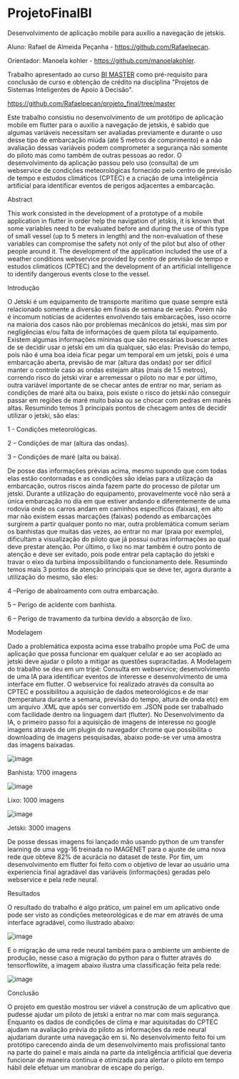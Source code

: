 # ProjetoFinalBI

Desenvolvimento de aplicação mobile para auxílio a navegação de jetskis.

Aluno: Rafael de Almeida Peçanha - https://github.com/Rafaelpecan.

Orientador: Manoela kohler - https://github.com/manoelakohler.


Trabalho apresentado ao curso [BI MASTER](https://ica.puc-rio.ai/bi-master) como pré-requisito para conclusão de curso e obtenção de crédito na disciplina "Projetos de Sistemas Inteligentes de Apoio à Decisão".

https://github.com/Rafaelpecan/projeto_final/tree/master


Este trabalho consistiu no desenvolvimento de um protótipo de aplicação mobile em flutter para o auxilio a navegação de jetskis, é sabido que algumas variáveis necessitam ser avaliadas previamente e durante o uso desse tipo de embarcação miúda (até 5 metros de comprimento) e a não avaliação dessas variáveis podem comprometer a segurança não somente do piloto mas como também de outras pessoas ao redor. O desenvolvimento da aplicação passou pelo uso (consulta) de um webservice de condições meteorológicas fornecido pelo centro de previsão de tempo e estudos climáticos (CPTEC) e a criação de uma inteligência artificial para identificar eventos de perigos adjacentes a embarcação.

Abstract

This work consisted in the development of a prototype of a mobile application in flutter in order help the navigation of jetskis, it is known that some variables need to be evaluated before and during the use of this type of small vessel (up to 5 meters in length) and the non-evaluation of these variables can compromise the safety not only of the pilot but also of other people around it. The development of the application included the use of a weather conditions webservice provided by centro de previsão de tempo e estudos climáticos (CPTEC) and the development of an artificial intelligence to identify dangerous events close to the vessel.


Introdução

O Jetski é um equipamento de transporte marítimo que quase sempre está relacionado somente a diversão em finais de semana de verão. Porém não é incomum notícias de acidentes envolvendo tais embarcações, isso ocorre na maioria dos casos não por problemas mecânicos do jetski, mas sim por negligências e/ou falta de informações de quem pilota tal equipamento. Existem algumas informações mínimas que são necessárias buescar antes de se decidir usar o jetski em um dia qualquer, são elas: Previsão do tempo, pois não é uma boa ideia ficar pegar um temporal em um jetski, pois é uma embarcação aberta, previsão de mar (altura das ondas) por ser difícil manter o controle caso as ondas estejam altas (mais de 1.5 metros), correndo risco do jetski virar e arremessar o piloto no mar e por último, outra variável importante de se checar antes de entrar no mar, seriam as condições de maré alta ou baixa, pois existe o risco do jetski não conseguir passar em regiões de maré muito baixa ou se chocar com pedras em marés altas. Resumindo temos 3 principais pontos de checagem antes de decidir utilizar o jetski, são elas:

1 - Condições meteorológicas.

2 – Condições de mar (altura das ondas).

3 – Condições de maré (alta ou baixa).


De posse das informações prévias acima, mesmo supondo que com todas elas estão contornadas e as condições são ideias para a utilização da embarcação, outros riscos ainda fazem parte do processo de pilotar um jetski. Durante a utilização do equipamento, provavelmente você não será a única embarcação no dia em que estiver andando e diferentemente de uma rodovia onde os carros andam em caminhos específicos (faixas), em alto mar não existem essas marcações (faixas) podendo as embarcações surgirem a partir qualquer ponto no mar, outra problemática comum seriam os banhistas que muitas das vezes, ao entrar no mar (praia por exemplo), dificultam a visualização do piloto que já possui outras informações ao qual deve prestar atenção. Por último, o lixo no mar também é outro ponto de atenção e deve ser evitado, pois pode entrar pela captação do jetski e travar o eixo da turbina impossibilitando o funcionamento dele. Resumindo temos mais 3 pontos de atenção principais que se deve ter, agora durante a utilização do mesmo, são eles:

4 –Perigo de abalroamento com outra embarcação.

5 – Perigo de acidente com banhista.

6 – Perigo de travamento da turbina devido a absorção de lixo.


Modelagem

Dado a problemática exposta acima esse trabalho propõe uma PoC de uma aplicação que possa funcionar em qualquer celular e ao ser acoplado ao jetski deve ajudar o piloto a mitigar as questões supracitadas. A Modelagem do trabalho se deu em um tripé: Consulta em webservice; desenvolvimento de uma IA para identificar eventos de interesse e desenvolvimento de uma interface em flutter. O webservice foi realizado através da consulta ao CPTEC e possibilitou a aquisição de dados meteorológicos e de mar (temperatura durante a semana, previsão do tempo, altura de onda etc) em um arquivo .XML que após ser convertido em .JSON pode ser trabalhado com facilidade dentro na linguagem dart (flutter). No Desenvolvimento da IA, o primeiro passo foi a aquisição de imagens de interesse no google imagens através de um plugin do navegador chrome que possibilita o downloading de imagens pesquisadas, abaixo pode-se ver uma amostra das imagens baixadas. 

![image](https://user-images.githubusercontent.com/44373449/139498518-67742e39-e1bd-4b99-b94b-20516550b30f.png)

Banhista: 1700 imagens

![image](https://user-images.githubusercontent.com/44373449/139499846-5d1dea4e-c72b-43a4-a167-3b9e38e39364.png)

Lixo: 1000 imagens

![image](https://user-images.githubusercontent.com/44373449/139499891-1cb4c036-9b11-4454-8b6d-01ac0d80968e.png)

Jetski: 3000 imagens

De posse dessas imagens foi lançado mão usando python de um transfer learning de uma vgg-16 treinada no IMAGENET para o ajuste de uma nova rede que obteve 82% de acurácia no dataset de teste. Por fim, um desenvolvimento em flutter foi feito com o objetivo de levar ao usuário uma experiencia final agradável das variáveis (informações) geradas pelo webservice e pela rede neural. 


Resultados

O resultado do trabalho é algo prático, um painel em um aplicativo onde pode ser visto as condições meteorológicas e de mar em através de uma interface agradável, como ilustrado abaixo:  

  
![image](https://user-images.githubusercontent.com/44373449/139498277-02193bfc-d97b-4460-a479-6fd454bd1190.png)
   
   
E o migração de uma rede neural também para o ambiente um ambiente de produção, nesse caso a migração do python para o flutter através do tensorflowlite, a imagem abaixo ilustra uma classificação feita pela rede:
   

![image](https://user-images.githubusercontent.com/44373449/139499936-0a2abbbe-ba84-482f-8c4e-bc973135774c.png)


Conclusão


O projeto em questão mostrou ser viável a construção de um aplicativo que pudesse ajudar um piloto de jetski a entrar no mar com mais segurança. Enquanto os dados de condições de clima e mar aquisitadas do CPTEC ajudam na avaliação prévia do piloto as informações da rede neural ajudariam durante uma navegação em si. No desenvolvimento feito foi um protótipo carecendo ainda de um desenvolvimento mais profissional tanto na parte do painel e mais ainda na parte da inteligência artificial que deveria funcionar de maneira continua e otimizada para alertar o piloto em tempo hábil dele efetuar um manobrar de escape do perigo. 







